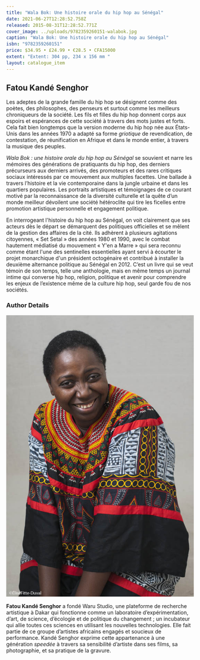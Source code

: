 ```yaml
---
title: "Wala Bok: Une histoire orale du hip hop au Sénégal"
date: 2021-06-27T12:28:52.758Z
released: 2015-08-31T12:28:52.771Z
cover_image: ../uploads/9782359260151-walabok.jpg
caption: "Wala Bok: Une histoire orale du hip hop au Sénégal"
isbn: "9782359260151"
price: $34.95 • £24.99 • €28.5 • CFA15000
extent: "Extent: 304 pp, 234 x 156 mm "
layout: catalogue_item
---
```

## Fatou Kandé Senghor

Les adeptes de la grande famille du hip hop se désignent comme des poètes, des philosophes, des penseurs et surtout comme les meilleurs chroniqueurs de la société. Les fils et filles du hip hop donnent corps aux espoirs et espérances de cette société à travers des mots justes et forts. Cela fait bien longtemps que la version moderne du hip hop née aux États-Unis dans les années 1970 a adapté sa forme *griotique* de revendication, de contestation, de réunification en Afrique et dans le monde entier, à travers la musique des peuples.

*Wala Bok : une histoire orale du hip hop au Sénégal* se souvient et narre les mémoires des générations de pratiquants du hip hop, des derniers précurseurs aux derniers arrivés, des promoteurs et des rares critiques sociaux intéressés par ce mouvement aux multiples facettes. Une ballade à travers l’histoire et la vie contemporaine dans la jungle urbaine et dans les quartiers populaires. Les portraits artistiques et témoignages de ce courant motivé par la reconnaissance de la diversité culturelle et la quête d’un monde meilleur dévoilent une société hétéroclite qui tire les ficelles entre promotion artistique personnelle et engagement politique.

En interrogeant l'histoire du hip hop au Sénégal, on voit clairement que ses acteurs dès le départ se démarquent des politiques officielles et se mêlent de la gestion des affaires de la cité. Ils adhèrent à plusieurs agitations citoyennes, « Set Setal » des années 1980 et 1990, avec le combat hautement médiatisé du mouvement « Y'en a Marre » qui sera reconnu comme étant l'une des sentinelles essentielles ayant servi à écourter le projet monarchique d'un président octogénaire et contribué à installer la deuxième alternance politique au Sénégal en 2012. C’est un livre qui se veut témoin de son temps, telle une anthologie, mais en même temps un journal intime qui converse hip hop, religion, politique et avenir pour comprendre les enjeux de l’existence même de la culture hip hop, seul garde fou de nos sociétés.

### Author Details

![Fatou Kande Senghor](../uploads/fatou-par-elise-fitte-duval.jpg "Fatou Kande Senghor")

**Fatou Kandé Senghor** a fondé Waru Studio, une plateforme de recherche artistique à Dakar qui fonctionne comme un laboratoire d’expérimentation, d’art, de science, d’écologie et de politique du changement ; un incubateur qui allie toutes ces sciences en utilisant les nouvelles technologies. Elle fait partie de ce groupe d’artistes africains engagés et soucieux de performance. Kandé Senghor exprime cette appartenance à une génération *speedée* à travers sa sensibilité d’artiste dans ses films, sa photographie, et sa pratique de la gravure.